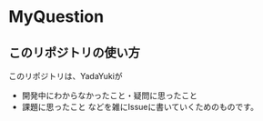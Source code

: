 # MyQuestion
## このリポジトリの使い方
このリポジトリは、YadaYukiが
- 開発中にわからなかったこと・疑問に思ったこと
- 課題に思ったこと
などを雑にIssueに書いていくためのものです。
